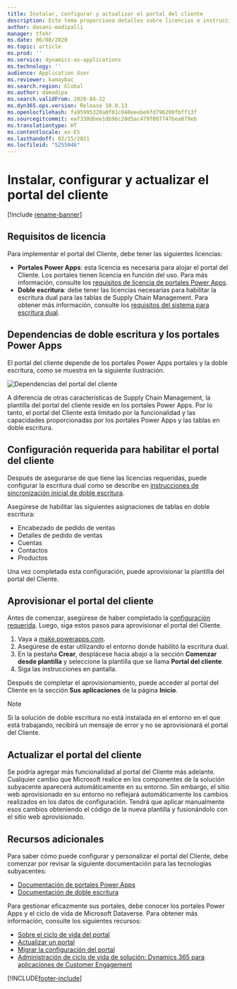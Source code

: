 ```yaml
---
title: Instalar, configurar y actualizar el portal del cliente
description: Este tema proporciona detalles sobre licencias e instrucciones de configuracion del Portal del cliente.
author: dasani-madipalli
manager: tfehr
ms.date: 06/08/2020
ms.topic: article
ms.prod: ''
ms.service: dynamics-ax-applications
ms.technology: ''
audience: Application User
ms.reviewer: kamaybac
ms.search.region: Global
ms.author: damadipa
ms.search.validFrom: 2020-04-22
ms.dyn365.ops.version: Release 10.0.13
ms.openlocfilehash: fa95995320a0f81c040eeebe6fd796200fbff13f
ms.sourcegitcommit: eaf330dbee1db96c20d5ac479f007747bea079eb
ms.translationtype: HT
ms.contentlocale: es-ES
ms.lasthandoff: 02/15/2021
ms.locfileid: "5255046"
---
```

# <a name="install-set-up-and-update-the-customer-portal"></a>Instalar, configurar y actualizar el portal del cliente

[!include [rename-banner](~/includes/cc-data-platform-banner.md)]

## <a name="licensing-requirements"></a>Requisitos de licencia

Para implementar el portal del Cliente, debe tener las siguientes licencias:

- **Portales Power Apps**: esta licencia es necesaria para alojar el portal del Cliente. Los portales tienen licencia en función del uso. Para más información, consulte los [requisitos de licencia de portales Power Apps](https://docs.microsoft.com/power-platform/admin/powerapps-flow-licensing-faq#portals).
- **Doble escritura**: debe tener las licencias necesarias para habilitar la escritura dual para las tablas de Supply Chain Management. Para obtener más información, consulte los [requisitos del sistema para escritura dual](../../fin-ops-core/dev-itpro/data-entities/dual-write/dual-write-system-req.md).

## <a name="dependencies-on-dual-write-and-power-apps-portals"></a>Dependencias de doble escritura y los portales Power Apps

El portal del cliente depende de los portales Power Apps portales y la doble escritura, como se muestra en la siguiente ilustración.

![Dependencias del portal del cliente](media/customer-portal-elements.png "Dependencias del portal del cliente")

A diferencia de otras características de Supply Chain Management, la plantilla del portal del cliente reside en los portales Power Apps. Por lo tanto, el portal del Cliente está limitado por la funcionalidad y las capacidades proporcionadas por los portales Power Apps y las tablas en doble escritura.

## <a name="required-setup-to-enable-the-customer-portal"></a><a name="required-setup"></a>Configuración requerida para habilitar el portal del cliente

Después de asegurarse de que tiene las licencias requeridas, puede configurar la escritura dual como se describe en [instrucciones de sincronización inicial de doble escritura](../../fin-ops-core/dev-itpro/data-entities/dual-write/initial-sync.md).

Asegúrese de habilitar las siguientes asignaciones de tablas en doble escritura:

- Encabezado de pedido de ventas
- Detalles de pedido de ventas
- Cuentas
- Contactos
- Productos

Una vez completada esta configuración, puede aprovisionar la plantilla del portal del Cliente.

## <a name="provision-the-customer-portal"></a>Aprovisionar el portal del cliente

Antes de comenzar, asegúrese de haber completado la [configuración requerida](#required-setup). Luego, siga estos pasos para aprovisionar el portal del Cliente.

1. Vaya a [make.powerapps.com](https://make.powerapps.com/).
2. Asegúrese de estar utilizando el entorno donde habilitó la escritura dual.
3. En la pestaña **Crear**, desplácese hacia abajo a la sección **Comenzar desde plantilla** y seleccione la plantilla que se llama **Portal del cliente**.
4. Siga las instrucciones en pantalla.

Después de completar el aprovisionamiento, puede acceder al portal del Cliente en la sección **Sus aplicaciones** de la página **Inicio**.

> [!NOTE]
> Si la solución de doble escritura no está instalada en el entorno en el que está trabajando, recibirá un mensaje de error y no se aprovisionará el portal del Cliente.

## <a name="update-the-customer-portal"></a>Actualizar el portal del cliente

Se podría agregar más funcionalidad al portal del Cliente más adelante. Cualquier cambio que Microsoft realice en los componentes de la solución subyacente aparecerá automáticamente en su entorno. Sin embargo, el sitio web aprovisionado en su entorno no reflejará automáticamente los cambios realizados en los datos de configuración. Tendrá que aplicar manualmente esos cambios obteniendo el código de la nueva plantilla y fusionándolo con el sitio web aprovisionado.

## <a name="additional-resources"></a>Recursos adicionales

Para saber cómo puede configurar y personalizar el portal del Cliente, debe comenzar por revisar la siguiente documentación para las tecnologías subyacentes:

- [Documentación de portales Power Apps](https://docs.microsoft.com/powerapps/maker/portals/overview)
- [Documentación de doble escritura](../../fin-ops-core/dev-itpro/data-entities/dual-write/dual-write-home-page.md)

Para gestionar eficazmente sus portales, debe conocer los portales Power Apps y el ciclo de vida de Microsoft Dataverse. Para obtener más información, consulte los siguientes recursos:

- [Sobre el ciclo de vida del portal](https://docs.microsoft.com/powerapps/maker/portals/admin/portal-lifecycle)
- [Actualizar un portal](https://docs.microsoft.com/powerapps/maker/portals/admin/upgrade-portal)
- [Migrar la configuración del portal](https://docs.microsoft.com/powerapps/maker/portals/admin/migrate-portal-configuration)
- [Administración de ciclo de vida de solución: Dynamics 365 para aplicaciones de Customer Engagement](https://www.microsoft.com/download/details.aspx?id=57777)


[!INCLUDE[footer-include](../../includes/footer-banner.md)]